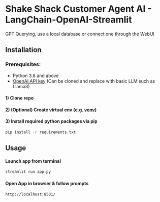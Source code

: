 # Shake Shack Customer Agent AI - LangChain-OpenAI-Streamlit

GPT Querying, use a local database or connect one through the WebUI

## Installation
### Prerequisites:
- Python 3.8 and above
- [OpenAI API key](https://platform.openai.com/account/api-keys) (Can be cloned and replace with basic LLM such as Llama3)

#### 1) Clone repo

#### 2) (Optional) Create virtual env (e.g. [venv](https://docs.python.org/3/library/venv.html))

#### 3) Install required python packages via pip
```bash
pip install -r requirements.txt
```
## Usage
#### Launch app from terminal
```bash
streamlit run app.py
```
#### Open App in browser & follow prompts
```url
http://localhost:8501/
``` 
####
